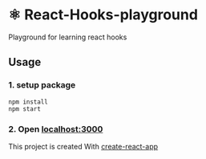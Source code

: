 # ⚛️ React-Hooks-playground

Playground for learning react hooks

## Usage

### 1. setup package

```
npm install
npm start
```

### 2. Open [localhost:3000](http://localhost:3000/)

This project is created With [create-react-app](https://create-react-app.dev/)

